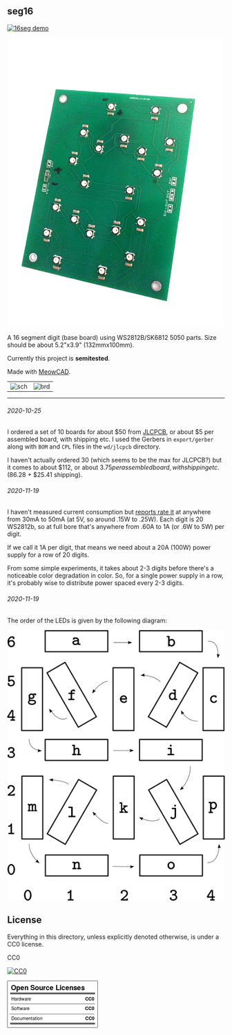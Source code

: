 seg16
---

[![16seg demo](img/seg16_diffusor_test.gif)](https://www.youtube.com/watch?v=fP0ltvnkAXw)


![seg16 board](img/seg16_assembled.1.jpg)


A 16 segment digit (base board) using WS2812B/SK6812 5050 parts.
Size should be about 5.2"x3.9" (132mmx100mm).

Currently this project is **semitested**.

Made with [MeowCAD](https://meowcad.com/project?projectId=4983569d-bf97-47ea-8737-0bbebbcf3797).

| | |
|---|---|
| ![sch](img/seg16-sch.png) | ![brd](img/seg16-brd.png) |

---

###### 2020-10-25

I ordered a set of 10 boards for about $50 from [JLCPCB](https://jlcpcb.com/),
or about $5 per assembled board, with shipping etc.
I used the Gerbers in `export/gerber` along with `BOM` and `CPL` files in the
`wd/jlcpcb` directory.

I haven't actually ordered 30 (which seems to be the max for JLCPCB?) but it comes
to about $112, or about $3.75 per assembled board, with shipping etc. ($86.28 + $25.41 shipping).

###### 2020-11-19

I haven't measured current consumption but [reports rate it](https://www.pjrc.com/how-much-current-do-ws2812-neopixel-leds-really-use/)
at anywhere from 30mA to 50mA (at 5V, so around .15W to .25W).
Each digit is 20 WS2812b, so at full bore that's anywhere from .60A to 1A (or .6W to 5W) per
digit.

If we call it 1A per digit, that means we need about a 20A (100W) power supply for a row of
20 digits.

From some simple experiments, it takes about 2-3 digits before there's a noticeable color degradation
in color.
So, for a single power supply in a row, it's probably wise to distribute power spaced every 2-3 digits.

###### 2020-11-19

The order of the LEDs is given by the following diagram:

![seg6 LED order](img/seg16-LED-order.png)

License
---

Everything in this directory, unless explicitly denoted otherwise, is
under a CC0 license.

CC0

[![CC0](img/cc0_88x31.png)](https://creativecommons.org/publicdomain/zero/1.0/)

![cc0](img/oshw_facts.png)
